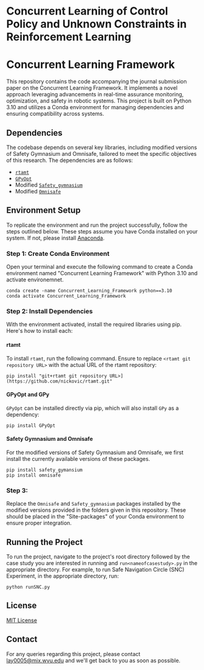 # **Concurrent Learning of Control Policy and Unknown Constraints in Reinforcement Learning**

# **Concurrent Learning Framework**

This repository contains the code accompanying the journal submission paper on the Concurrent Learning Framework. It implements a novel approach leveraging advancements in real-time assurance monitoring, optimization, and safety in robotic systems. This project is built on Python 3.10 and utilizes a Conda environment for managing dependencies and ensuring compatibility across systems.

## Dependencies

The codebase depends on several key libraries, including modified versions of Safety Gymnasium and Omnisafe, tailored to meet the specific objectives of this research. The dependencies are as follows:

- [`rtamt`](https://github.com/nickovic/rtamt.git)
- [`GPyOpt` ](https://github.com/SheffieldML/GPyOpt.git)
- Modified [`Safety_gymnasium`](https://github.com/PKU-Alignment/safety-gymnasium.git)
- Modified [`Omnisafe`](https://github.com/PKU-Alignment/omnisafe.git)

## Environment Setup

To replicate the environment and run the project successfully, follow the steps outlined below. These steps assume you have Conda installed on your system. If not, please install [Anaconda](https://www.anaconda.com/products/individual).

### Step 1: Create Conda Environment

Open your terminal and execute the following command to create a Conda environment named "Concurrent Learning Framework" with Python 3.10 and activate environemnet.

```terminal
conda create -name Concurrent_Learning_Framework python==3.10
conda activate Concurrent_Learning_Framework
```

### Step 2: Install Dependencies

With the environment activated, install the required libraries using pip. Here's how to install each:

#### rtamt

To install `rtamt`, run the following command. Ensure to replace `<rtamt git repository URL>` with the actual URL of the rtamt repository:

```terminal
pip install "git+rtamt git repository URL>](https://github.com/nickovic/rtamt.git"
```

#### GPyOpt and GPy

`GPyOpt` can be installed directly via pip, which will also install `GPy` as a dependency:

```terminal
pip install GPyOpt
```

#### Safety Gymnasium and Omnisafe

For the modified versions of Safety Gymnasium and Omnisafe, we first install the currently available versions of these packages. 
```terminal
pip install safety_gymansium
pip install omnisafe
```

### Step 3: 
Replace the `Omnisafe` and `Safety_gymnasium` packages installed by the modified versions provided in the folders given in this repository. These should be placed in the "Site-packages" of your Conda environment to ensure proper integration. 
 
## Running the Project

To run the project, navigate to the project's root directory followed by the case study you are interested in running and `run<nameofcasestudy>.py` in the appropriate directory. For example, to run Safe Navigation Circle (SNC) Experiment, in the appropriate directory, run:
```terminal
python runSNC.py
```
## License

[MIT License](LICENSE)

## Contact

For any queries regarding this project, please contact lay0005@mix.wvu.edu and we'll get back to you as soon as possible. 



